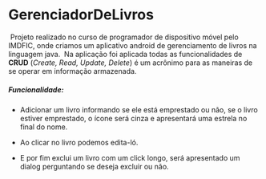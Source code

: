 # GerenciadorDeLivros
​	Projeto realizado no curso de programador de dispositivo móvel pelo IMDFIC, onde criamos um aplicativo android de gerenciamento de livros na linguagem java.
​	Na aplicação foi aplicada todas as funcionalidades de **CRUD** (*Create, Read, Update, Delete*) é um acrônimo para as maneiras de se operar em informação armazenada.

##### **Funcionalidade:** 

* Adicionar um livro informando se ele está emprestado ou não, se o livro estiver emprestado, o ícone será cinza e apresentará uma estrela no final do nome.

* Ao clicar no livro podemos edita-ló.

* E por fim exclui um livro com um click longo, será apresentado um dialog perguntando se deseja excluir ou não.
